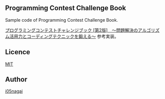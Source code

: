 ## Programming Contest Challenge Book
Sample code of Programming Contest Challenge Book.

[プログラミングコンテストチャレンジブック [第2版]　～問題解決のアルゴリズム活用力とコーディングテクニックを鍛える～](https://book.mynavi.jp/support/pc/pcontest/) 参考実装。

## Licence

[MIT](https://opensource.org/licenses/MIT)

## Author

[i05nagai](https://github.com/i05nagai)
